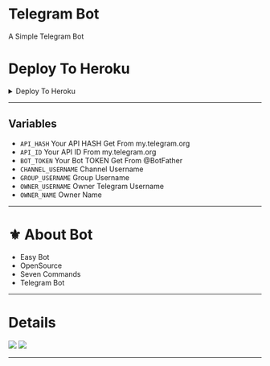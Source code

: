 # Telegram Bot

A Simple Telegram Bot


# Deploy To Heroku

<details><summary>Deploy To Heroku</summary>
<p>
<br>
<a href="https://heroku.com/deploy?template=https://github.com/BXBotz/Telegram-Bot/tree/main">
  <img src="https://www.herokucdn.com/deploy/button.svg" alt="Deploy">
</a>
</p>
</details>

---

## Variables

- `API_HASH` Your API HASH Get From my.telegram.org
- `API_ID` Your API ID From my.telegram.org
- `BOT_TOKEN` Your Bot TOKEN Get From @BotFather
- `CHANNEL_USERNAME` Channel Username
- `GROUP_USERNAME` Group Username
- `OWNER_USERNAME` Owner Telegram Username
- `OWNER_NAME` Owner Name
---

# ⚜️ About Bot

- Easy Bot
- OpenSource
- Seven Commands
- Telegram Bot

----

# Details

<a href="https://telegram.me/BX_Botz"><img src="https://img.shields.io/badge/Telegram-%20Channel%20-blue.svg?logo=telegram&logoColor=FF3333"></a>
<a href="https://telegram.me/BXSupport"><img src="https://img.shields.io/badge/Telegram-%20Group%20-blu.svg?logo=telegram&logoColor=FF3333"></a>

------
